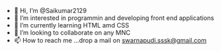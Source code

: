 - 👋 Hi, I’m @Saikumar2129
- 👀 I’m interested in programmin and developing front end applications
- 🌱 I’m currently learning HTML amd CSS
- 💞️ I’m looking to collaborate on any MNC
- 📫 How to reach me ...drop a mail on swarnapudi.sssk@gmail.com

<!---
Saikumar2129/Saikumar2129 is a ✨ special ✨ repository because its `README.md` (this file) appears on your GitHub profile.
You can click the Preview link to take a look at your changes.
--->
